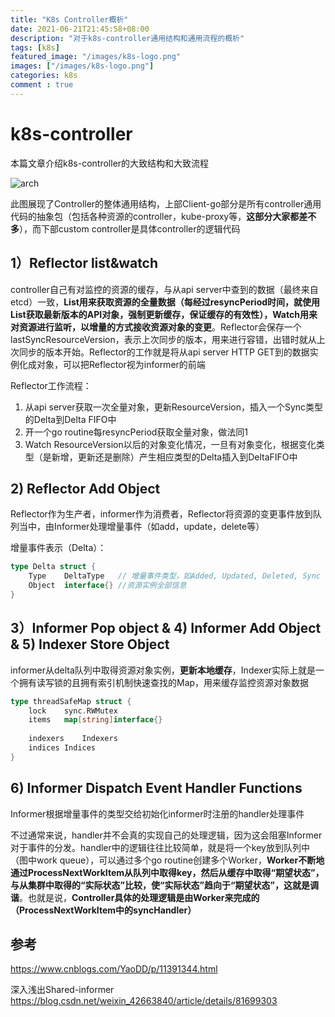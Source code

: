 ```yaml
---
title: "K8s Controller概析"
date: 2021-06-21T21:45:58+08:00 
description: "对于k8s-controller通用结构和通用流程的概析"
tags: [k8s]
featured_image: "/images/k8s-logo.png"
images: ["/images/k8s-logo.png"]
categories: k8s
comment : true
---
```


# k8s-controller

本篇文章介绍k8s-controller的大致结构和大致流程

![arch](https://github.com/YaoZengzeng/KubernetesResearch/raw/master/pic/kubecontroller/arch.jpeg)



此图展现了Controller的整体通用结构，上部Client-go部分是所有controller通用代码的抽象包（包括各种资源的controller，kube-proxy等，**这部分大家都差不多**），而下部custom controller是具体controller的逻辑代码



## 1）Reflector list&watch

controller自己有对监控的资源的缓存，与从api server中查到的数据（最终来自etcd）一致，**List用来获取资源的全量数据（每经过resyncPeriod时间，就使用List获取最新版本的API对象，强制更新缓存，保证缓存的有效性），Watch用来对资源进行监听，以增量的方式接收资源对象的变更**。Reflector会保存一个lastSyncResourceVersion，表示上次同步的版本，用来进行容错，出错时就从上次同步的版本开始。Reflector的工作就是将从api server HTTP GET到的数据实例化成对象，可以把Reflector视为informer的前端



Reflector工作流程：

1. 从api server获取一次全量对象，更新ResourceVersion，插入一个Sync类型的Delta到Delta FIFO中
2. 开一个go routine每resyncPeriod获取全量对象，做法同1
3. Watch ResourceVersion以后的对象变化情况，一旦有对象变化，根据变化类型（是新增，更新还是删除）产生相应类型的Delta插入到DeltaFIFO中

## 2) Reflector Add Object

Reflector作为生产者，informer作为消费者，Reflector将资源的变更事件放到队列当中，由Informer处理增量事件（如add，update，delete等）

增量事件表示（Delta）：

```go
type Delta struct {
	Type	DeltaType	// 增量事件类型，如Added, Updated, Deleted, Sync
	Object	interface{} //资源实例全部信息
}

```



## 3）Informer Pop object & 4) Informer Add Object & 5) Indexer Store Object

informer从delta队列中取得资源对象实例，**更新本地缓存**，Indexer实际上就是一个拥有读写锁的且拥有索引机制快速查找的Map，用来缓存监控资源对象数据



````go
type threadSafeMap struct {
	lock	sync.RWMutex
	items	map[string]interface{}
	
	indexers	Indexers
	indices	Indices
}
````



## 6) Informer Dispatch Event Handler Functions

Informer根据增量事件的类型交给初始化informer时注册的handler处理事件

不过通常来说，handler并不会真的实现自己的处理逻辑，因为这会阻塞Informer对于事件的分发。handler中的逻辑往往比较简单，就是将一个key放到队列中（图中work queue），可以通过多个go routine创建多个Worker，**Worker不断地通过ProcessNextWorkItem从队列中取得key，然后从缓存中取得“期望状态”，与从集群中取得的“实际状态”比较，使“实际状态”趋向于“期望状态”，这就是调谐**。也就是说，**Controller具体的处理逻辑是由Worker来完成的（ProcessNextWorkItem中的syncHandler）**



## 参考

https://www.cnblogs.com/YaoDD/p/11391344.html

深入浅出Shared-informer https://blog.csdn.net/weixin_42663840/article/details/81699303